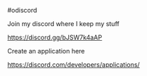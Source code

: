 #odiscord

Join my discord where I keep my stuff

https://discord.gg/bJSW7k4aAP




Create an application here 

https://discord.com/developers/applications/
